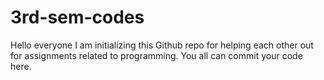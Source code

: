 # 3rd-sem-codes
Hello everyone I am initializing this Github repo for helping each other out for assignments related to programming. You all can commit your code here.

